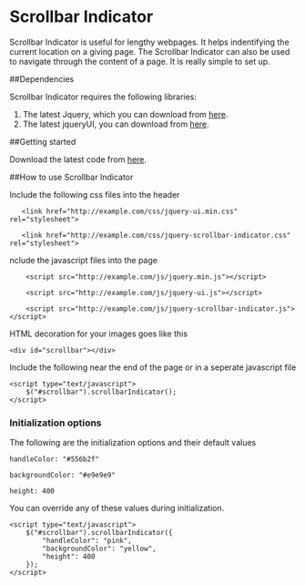 Scrollbar Indicator
================

Scrollbar Indicator is useful for lengthy webpages. It helps indentifying the current location on a giving page. The Scrollbar Indicator can also be used to navigate through the content of a page. It is really simple to set up.

##Dependencies 

Scrollbar Indicator requires the following libraries:

1. The latest Jquery, which you can download from [here](http://jquery.com/).
2. The latest jqueryUI, you can download from [here](http://jqueryui.com/).

##Getting started

Download the latest code from [here](https://github.com/rithychhen88/scroll-indicator).

##How to use Scrollbar Indicator

Include the following css files into the header

``` 
   <link href="http://example.com/css/jquery-ui.min.css" rel="stylesheet">
   
   <link href="http://example.com/css/jquery-scrollbar-indicator.css" rel="stylesheet">
```

nclude the javascript files into the page
```
	<script src="http://example.com/js/jquery.min.js"></script>

	<script src="http://example.com/js/jquery-ui.js"></script>

	<script src="http://example.com/js/jquery-scrollbar-indicator.js"></script>
```

HTML decoration for your images goes like this
```
<div id="scrollbar"></div>
```

Include the following near the end of the page or in a seperate javascript file
```
<script type="text/javascript">
    $("#scrollbar").scrollbarIndicator();
</script>
```
### Initialization options

The following are the initialization options and their default values
```
handleColor: "#556b2f"

backgroundColor: "#e9e9e9"

height: 400
```

You can override any of these values during initialization.
```
<script type="text/javascript">
    $("#scrollbar").scrollbarIndicator({
        "handleColor": "pink",
        "backgroundColor": "yellow",
        "height": 400
    });
</script>
```

